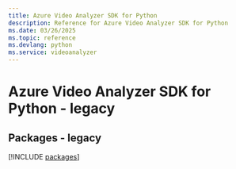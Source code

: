 ```yaml
---
title: Azure Video Analyzer SDK for Python
description: Reference for Azure Video Analyzer SDK for Python
ms.date: 03/26/2025
ms.topic: reference
ms.devlang: python
ms.service: videoanalyzer
---
```

# Azure Video Analyzer SDK for Python - legacy
## Packages - legacy
[!INCLUDE [packages](video-analyzer-index.md)]